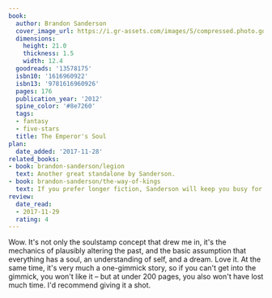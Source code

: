 ```yaml
---
book:
  author: Brandon Sanderson
  cover_image_url: https://i.gr-assets.com/images/S/compressed.photo.goodreads.com/books/1343059311l/13578175._SX98_.jpg
  dimensions:
    height: 21.0
    thickness: 1.5
    width: 12.4
  goodreads: '13578175'
  isbn10: '1616960922'
  isbn13: '9781616960926'
  pages: 176
  publication_year: '2012'
  spine_color: '#8e7260'
  tags:
  - fantasy
  - five-stars
  title: The Emperor's Soul
plan:
  date_added: '2017-11-28'
related_books:
- book: brandon-sanderson/legion
  text: Another great standalone by Sanderson.
- book: brandon-sanderson/the-way-of-kings
  text: If you prefer longer fiction, Sanderson will keep you busy for years.
review:
  date_read:
  - 2017-11-29
  rating: 4
---
```


Wow. It's not only the soulstamp concept that drew me in, it's the mechanics of plausibly altering the past, and the
basic assumption that everything has a soul, an understanding of self, and a dream. Love it. At the same time, it's very
much a one-gimmick story, so if you can't get into the gimmick, you won't like it – but at under 200 pages, you also
won't have lost much time. I'd recommend giving it a shot.

